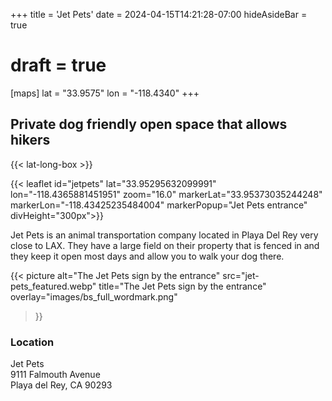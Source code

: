 +++
title = 'Jet Pets'
date = 2024-04-15T14:21:28-07:00
hideAsideBar = true
# draft = true
[maps]
lat = "33.9575"
lon = "-118.4340"
+++
## Private dog friendly open space that allows hikers

{{< lat-long-box >}}

{{< leaflet id="jetpets" lat="33.95295632099991" lon="-118.4365881451951" zoom="16.0" markerLat="33.95373035244248" markerLon="-118.43425235484004" markerPopup="Jet Pets entrance" divHeight="300px">}}

Jet Pets is an animal transportation company located in Playa Del Rey very close to LAX. They have a large field on their property that is fenced in and they keep it open most days and allow you to walk your dog there.

<!--more-->

{{< picture 
  alt="The Jet Pets sign by the entrance"
  src="jet-pets_featured.webp"
  title="The Jet Pets sign by the entrance"
  overlay="images/bs_full_wordmark.png"
 >}}

### Location
Jet Pets   
9111 Falmouth Avenue  
Playa del Rey, CA 90293  



